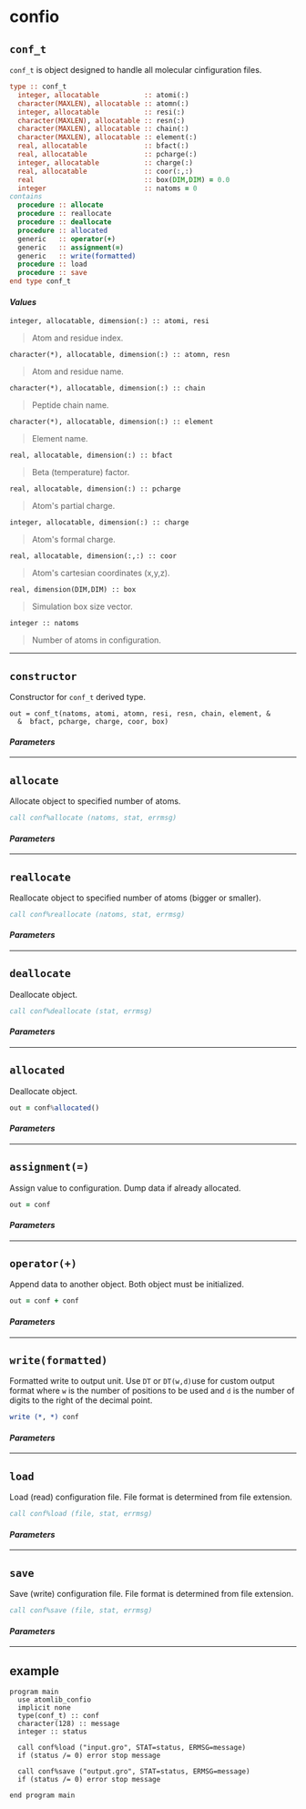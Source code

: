 # confio
<!-- One object to rule them all, one object to find them,
  One object to bring them all, and in the darkness bind them -->

## `conf_t`
`conf_t` is object designed to handle all molecular cinfiguration files.
```fortran
type :: conf_t
  integer, allocatable           :: atomi(:)
  character(MAXLEN), allocatable :: atomn(:)
  integer, allocatable           :: resi(:)
  character(MAXLEN), allocatable :: resn(:)
  character(MAXLEN), allocatable :: chain(:)
  character(MAXLEN), allocatable :: element(:)
  real, allocatable              :: bfact(:)
  real, allocatable              :: pcharge(:)
  integer, allocatable           :: charge(:)
  real, allocatable              :: coor(:,:)
  real                           :: box(DIM,DIM) = 0.0
  integer                        :: natoms = 0
contains
  procedure :: allocate
  procedure :: reallocate
  procedure :: deallocate
  procedure :: allocated
  generic   :: operator(+)
  generic   :: assignment(=)
  generic   :: write(formatted)
  procedure :: load
  procedure :: save
end type conf_t
```
#### *Values*
`integer, allocatable, dimension(:) :: atomi, resi`
> Atom and residue index.

`character(*), allocatable, dimension(:) :: atomn, resn`
> Atom and residue name.

`character(*), allocatable, dimension(:) :: chain`
> Peptide chain name.

`character(*), allocatable, dimension(:) :: element`
> Element name.

`real, allocatable, dimension(:) :: bfact`
> Beta (temperature) factor.

`real, allocatable, dimension(:) :: pcharge`
> Atom's partial charge.

`integer, allocatable, dimension(:) :: charge`
> Atom's formal charge.

`real, allocatable, dimension(:,:) :: coor`
> Atom's cartesian coordinates (x,y,z).

`real, dimension(DIM,DIM) :: box`
> Simulation box size vector.

`integer :: natoms`
> Number of atoms in configuration.

---------------------------------------------------------------------

## `constructor`
Constructor for `conf_t` derived type.
```
out = conf_t(natoms, atomi, atomn, resi, resn, chain, element, &
  &  bfact, pcharge, charge, coor, box)
```
#### *Parameters*

---------------------------------------------------------------------

## `allocate`
Allocate object to specified number of atoms.
```fortran
call conf%allocate (natoms, stat, errmsg)
```
#### *Parameters*

---------------------------------------------------------------------

## `reallocate`
Reallocate object to specified number of atoms (bigger or smaller).
```fortran
call conf%reallocate (natoms, stat, errmsg)
```
#### *Parameters*

---------------------------------------------------------------------

## `deallocate`
Deallocate object.
```fortran
call conf%deallocate (stat, errmsg)
```
#### *Parameters*

---------------------------------------------------------------------

## `allocated`
Deallocate object.
```fortran
out = conf%allocated()
```
#### *Parameters*

---------------------------------------------------------------------

## `assignment(=)`
Assign value to configuration. Dump data if already allocated.
```fortran
out = conf
```
#### *Parameters*

---------------------------------------------------------------------

## `operator(+)`
Append data to another object. Both object must be initialized.
```fortran
out = conf + conf
```
#### *Parameters*

---------------------------------------------------------------------

## `write(formatted)`
Formatted write to output unit. Use `DT` or `DT(w,d)`use for custom output format where `w` is the number of positions to be used and `d` is the number of digits to the right of the decimal point.
```fortran
write (*, *) conf
```
#### *Parameters*

---------------------------------------------------------------------

## `load`
Load (read) configuration file. File format is determined from file extension.
```fortran
call conf%load (file, stat, errmsg)
```
#### *Parameters*

---------------------------------------------------------------------

## `save`
Save (write) configuration file. File format is determined from file extension.
```fortran
call conf%save (file, stat, errmsg)
```
#### *Parameters*

---------------------------------------------------------------------

## example
```Fortran
program main
  use atomlib_confio
  implicit none
  type(conf_t) :: conf
  character(128) :: message
  integer :: status

  call conf%load ("input.gro", STAT=status, ERMSG=message)
  if (status /= 0) error stop message

  call conf%save ("output.gro", STAT=status, ERMSG=message)
  if (status /= 0) error stop message

end program main
```